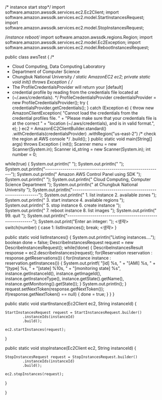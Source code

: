/* instance start stop*/
import software.amazon.awssdk.services.ec2.Ec2Client;
import software.amazon.awssdk.services.ec2.model.StartInstancesRequest;
import software.amazon.awssdk.services.ec2.model.StopInstancesRequest;

/*instance reboot*/
import software.amazon.awssdk.regions.Region;
import software.amazon.awssdk.services.ec2.model.Ec2Exception;
import software.amazon.awssdk.services.ec2.model.RebootInstancesRequest;

public class awsTest {
/*
* Cloud Computing, Data Computing Laboratory
* Department of Computer Science
* Chungbuk National University
*/
static AmazonEC2 ec2;
private static void init() throws Exception {
/*
* The ProfileCredentialsProvider will return your [default]
* credential profile by reading from the credentials file located at
* (~/.aws/credentials).
*/
ProfileCredentialsProvider credentialsProvider = new ProfileCredentialsProvider();
try {
credentialsProvider.getCredentials();
} catch (Exception e) {
throw new AmazonClientException(
"Cannot load the credentials from the credential profiles file. " +
"Please make sure that your credentials file is at the correct " +
"location (~/.aws/credentials), and is in valid format.",
e);
}
ec2 = AmazonEC2ClientBuilder.standard()
.withCredentials(credentialsProvider)
.withRegion("us-east-2") /* check the region at AWS console */
.build();
}
public static void main(String[] args) throws Exception {
init();
Scanner menu = new Scanner(System.in);
Scanner id_string = new Scanner(System.in);
int number = 0;


while(true)
{
System.out.println(" ");
System.out.println(" ");
System.out.println("------------------------------------------------------------");
System.out.println(" Amazon AWS Control Panel using SDK ");
System.out.println(" ");
System.out.println(" Cloud Computing, Computer Science Department ");
System.out.println(" at Chungbuk National University ");
System.out.println("------------------------------------------------------------");
System.out.println(" 1. list instance 2. available zones ");
System.out.println(" 3. start instance 4. available regions ");
System.out.println(" 5. stop instance 6. create instance ");
System.out.println(" 7. reboot instance 8. list images ");
System.out.println(" 99. quit ");
System.out.println("------------------------------------------------------------");
System.out.print("Enter an integer: ");
<생략>
switch(number) {
case 1:
listInstances();
break;
<생략>
}


public static void listInstances()
{
System.out.println("Listing instances....");
boolean done = false;
DescribeInstancesRequest request = new DescribeInstancesRequest();
while(!done) {
DescribeInstancesResult response = ec2.describeInstances(request);
for(Reservation reservation : response.getReservations()) {
for(Instance instance : reservation.getInstances()) {
System.out.printf(
"[id] %s, " +
"[AMI] %s, " +
"[type] %s, " +
"[state] %10s, " +
"[monitoring state] %s",
instance.getInstanceId(),
instance.getImageId(),
instance.getInstanceType(),
instance.getState().getName(),
instance.getMonitoring().getState());
}
System.out.println();
}
request.setNextToken(response.getNextToken());
if(response.getNextToken() == null) {
done = true;
}
}
}


public static void startInstance(Ec2Client ec2, String instanceId) {

    StartInstancesRequest request = StartInstancesRequest.builder()
            .instanceIds(instanceId)
            .build();

    ec2.startInstances(request);
}


public static void stopInstance(Ec2Client ec2, String instanceId) {

    StopInstancesRequest request = StopInstancesRequest.builder()
            .instanceIds(instanceId)
            .build();

    ec2.stopInstances(request);
}


}
